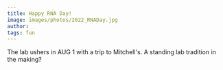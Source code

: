 ```yaml
---
title: Happy RNA Day!
image: images/photos/2022_RNADay.jpg
author:
tags: fun
---
```


The lab ushers in AUG 1 with a trip to Mitchell's. A standing lab tradition in the making?